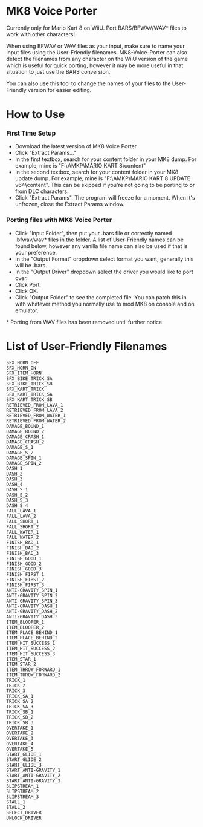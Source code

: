 # MK8 Voice Porter
Currently only for Mario Kart 8 on WiiU. Port BARS/BFWAV/~~WAV~~* files to work with other characters!

When using BFWAV or WAV files as your input, make sure to name your input files using the User-Friendly filenames.
MK8-Voice-Porter can also detect the filenames from any character on the WiiU version of the game 
which is useful for quick porting, however it may be more useful in that situation to just use 
the BARS conversion.

You can also use this tool to change the names of your files to the User-Friendly version for easier editing.

# How to Use
### First Time Setup
- Download the latest version of MK8 Voice Porter
- Click "Extract Params..."
- In the first textbox, search for your content folder in your MK8 dump. For example, mine is "F:\AMKP\MARIO KART 8\content\"
- In the second textbox, search for your content folder in your MK8 update dump. For example, mine is "F:\AMKP\MARIO KART 8 UPDATE v64\content\". This can be skipped if you're not going to be porting to or from DLC characters.
- Click "Extract Params". The program will freeze for a moment. When it's unfrozen, close the Extract Params window.

### Porting files with MK8 Voice Porter
- Click "Input Folder", then put your .bars file or correctly named .bfwav/~~wav~~* files in the folder. A list of User-Friendly names can be found below, however any vanilla file name can also be used if that is your preference.
- In the "Output Format" dropdown select format you want, generally this will be .bars.
- In the "Output Driver" dropdown select the driver you would like to port over.
- Click Port.
- Click OK.
- Click "Output Folder" to see the completed file. You can patch this in with whatever method you normally use to mod MK8 on console and on emulator.

\* Porting from WAV files has been removed until further notice.

# List of User-Friendly Filenames
```
SFX_HORN_OFF
SFX_HORN_ON
SFX_ITEM_HORN
SFX_BIKE_TRICK_SA
SFX_BIKE_TRICK_SB
SFX_KART_TRICK
SFX_KART_TRICK_SA
SFX_KART_TRICK_SB
RETRIEVED_FROM_LAVA_1
RETRIEVED_FROM_LAVA_2
RETRIEVED_FROM_WATER_1
RETRIEVED_FROM_WATER_2
DAMAGE_BOUND_1
DAMAGE_BOUND_2
DAMAGE_CRASH_1
DAMAGE_CRASH_2
DAMAGE_S_1
DAMAGE_S_2
DAMAGE_SPIN_1
DAMAGE_SPIN_2
DASH_1
DASH_2
DASH_3
DASH_4
DASH_S_1
DASH_S_2
DASH_S_3
DASH_S_4
FALL_LAVA_1
FALL_LAVA_2
FALL_SHORT_1
FALL_SHORT_2
FALL_WATER_1
FALL_WATER_2
FINISH_BAD_1
FINISH_BAD_2
FINISH_BAD_3
FINISH_GOOD_1
FINISH_GOOD_2
FINISH_GOOD_3
FINISH_FIRST_1
FINISH_FIRST_2
FINISH_FIRST_3
ANTI-GRAVITY_SPIN_1
ANTI-GRAVITY_SPIN_2
ANTI-GRAVITY_SPIN_3
ANTI-GRAVITY_DASH_1
ANTI-GRAVITY_DASH_2
ANTI-GRAVITY_DASH_3
ITEM_BLOOPER_1
ITEM_BLOOPER_2
ITEM_PLACE_BEHIND_1
ITEM_PLACE_BEHIND_2
ITEM_HIT_SUCCESS_1
ITEM_HIT_SUCCESS_2
ITEM_HIT_SUCCESS_3
ITEM_STAR_1
ITEM_STAR_2
ITEM_THROW_FORWARD_1
ITEM_THROW_FORWARD_2
TRICK_1
TRICK_2
TRICK_3
TRICK_SA_1
TRICK_SA_2
TRICK_SA_3
TRICK_SB_1
TRICK_SB_2
TRICK_SB_3
OVERTAKE_1
OVERTAKE_2
OVERTAKE_3
OVERTAKE_4
OVERTAKE_5
START_GLIDE_1
START_GLIDE_2
START_GLIDE_3
START_ANTI-GRAVITY_1
START_ANTI-GRAVITY_2
START_ANTI-GRAVITY_3
SLIPSTREAM_1
SLIPSTREAM_2
SLIPSTREAM_3
STALL_1
STALL_2
SELECT_DRIVER
UNLOCK_DRIVER
```
